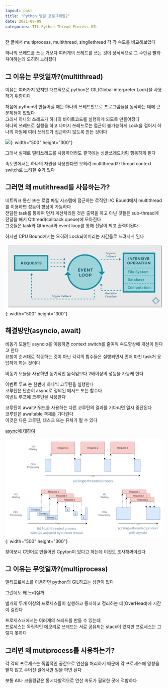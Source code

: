 ```yaml
---
layout: post
title: "Python 병렬 프로그래밍2"
date: 2021-09-09
categories: TIL Python Thread Process GIL
---
```


전 글에서 multiprocess, multithread, singliethread 각 각 속도를 비교해보았다

하나의 쓰레드를 쓰는 거보다 여러개의 쓰레드를 쓰는 것이 상식적으로 그 수만큼 빨라져야하는데 오히려 느려졌다

## 그 이유는 무엇일까?(multithread)

이유는 여러가지 있지만 대표적으로 python은 GIL(Global interpreter Lock)을 사용하기 위함이다

처음에 python이 만들어질 때는 하나의 쓰레드만으로 프로그램들을 동작하는 데에 큰 문제점이 없었다  
그래서 하나의 쓰레드가 하나의 바이트코드를 실행하게 되도록 만들어졌다  
하나의 쓰레드로 실행을 하고 나머지 쓰레드로는 접근이 불가능하게 Lock을 걸어서 하나의 자원에 여러 쓰레드가 접근하지 않도록 만든 것이다

![](https://raw.githubusercontent.com/Action2theFuture/Action2theFuture.github.io/main/_posts/Images/GIL.png){: width="500" height="300"}

그래서 실제로 멀티쓰레드를 사용하더라도 결국에는 싱글쓰레드처럼 행동하게 된다

속도면에서는 하나의 자원을 사용한다면 오히려 multithread가 thread context switch로 느려질 수가 있다

## 그러면 왜 mutithread를 사용하는가?

네트워크 통신 또는 로컬 파일 시스템에 접근하는 로직인 I/O Bound에서 multithread를 이용하면 성능이 향상이 가능하다  
전달된 task를 통하여 먼저 계산처리된 것은 출력을 하고 아닌 것들은 sub-thread에 전달을 해서 Qthread(callback queue)에 모아진다  
그것들은 task와 Qthread와 event loop를 통해 전달이 되고 출력이된다

하지만 CPU Bound에서는 오히려 Lock되어버리는 시간들로 느려지게 된다

![](https://raw.githubusercontent.com/Action2theFuture/Action2theFuture.github.io/main/_posts/Images/eventloop.png){: width="500" height="300"}

## 해결방안(asyncio, await)

비동기 모듈인 asyncio를 이용하면 context switch를 줄여줘 속도향상에 개선이 된다고 한다  
요청이 순서대로 작동하는 것이 아닌 각각의 함수들은 실행되면서 먼저 마친 task거 응답하게 하는 것이다

비동기 모듈을 사용하면 동기적인 움직임보다 2배이상의 성능을 가능케 한다

이벤트 루프 는 한번에 하나씩 코루틴을 실행한다  
코루틴은 단순히 async로 정의된 메서드 또는 함수다  
이벤트 루프에 코루틴을 사용한다

코루틴이 await키워드를 사용하는 다른 코루틴의 결과를 기다리면 일시 중단된다  
코루틴은 awaitable 객체를 기다린다  
이것은 다른 코루틴, 태스크 또는 퓨처가 될 수 있다

[async에 대하여](https://devopedia.org/asynchronous-programming-in-python)

![](https://raw.githubusercontent.com/Action2theFuture/Action2theFuture.github.io/main/_posts/Images/acyncio.png){: width="500" height="300"}

찾아보니 C언어로 만들어진 Cpyton이 있다고 하는데 이것도 조사해봐야겠다

## 그 이유는 무엇일까?(multiprocess)

멀티프로세스를 이용하면 python의 GIL하고는 상관이 없다

그런데도 왜 느려질까

별개의 두개 이상의 프로세스들이 실행하고 중지하고 정리하는 데(OverHead)에 시간이 걸린다

프로세스내에서는 여러개의 쓰레드를 만들 수 있는데  
프로세스는 독립적인 메모리로 쓰레드는 서로 공유되는 stack이 있지만 프로세스는 그렇지 못하다

## 그러면 왜 mutiprocess를 사용하는가?

각 각의 프로세스는 독립적인 공간으로 연산을 처리하기 때문에 각 프로세스에 영향을 받지 않고 주어진 일에서만 일을 하면 된다

보통 AI나 크롤링같은 동시다발적으로 연산 속도가 필요한 곳에 적합하다

